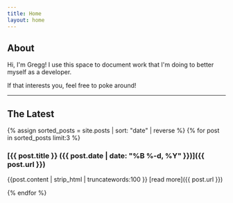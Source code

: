 ```yaml
---
title: Home
layout: home
---
```


## About

Hi, I'm Gregg! I use this space to document work that I'm doing to better myself as a developer. 

If that interests you, feel free to poke around!

---

## The Latest
{% assign sorted_posts = site.posts | sort: "date" | reverse %}
{% for post in sorted_posts limit:3 %}
### [{{ post.title }} ({{ post.date | date: "%B %-d, %Y" }})]({{ post.url }})
{{post.content | strip_html | truncatewords:100  }}
[read more]({{ post.url }})

{% endfor %}